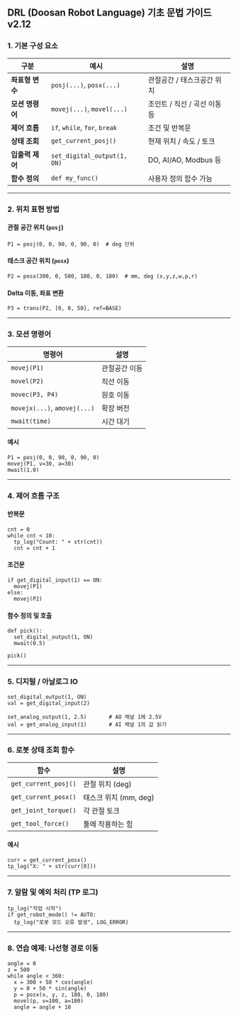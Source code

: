 
## DRL (Doosan Robot Language) 기초 문법 가이드 v2.12

### 1. 기본 구성 요소

| 구분         | 예시                            | 설명                  |
| ---------- | ----------------------------- | ------------------- |
| **좌표형 변수** | `posj(...)`, `posx(...)`      | 관절공간 / 태스크공간 위치     |
| **모션 명령어** | `movej(...)`, `movel(...)`    | 조인트 / 직선 / 곡선 이동 등  |
| **제어 흐름**  | `if`, `while`, `for`, `break` | 조건 및 반복문            |
| **상태 조회**  | `get_current_posj()`          | 현재 위치 / 속도 / 토크     |
| **입출력 제어** | `set_digital_output(1, ON)`   | DO, AI/AO, Modbus 등 |
| **함수 정의**  | `def my_func()`               | 사용자 정의 함수 가능        |

---

### 2. 위치 표현 방법

####  관절 공간 위치 (`posj`)

```drl
P1 = posj(0, 0, 90, 0, 90, 0)  # deg 단위
```

####  태스크 공간 위치 (`posx`)

```drl
P2 = posx(300, 0, 500, 180, 0, 180)  # mm, deg (x,y,z,w,p,r)
```

####  Delta 이동, 좌표 변환

```drl
P3 = trans(P2, [0, 0, 50], ref=BASE)
```

---

### 3. 모션 명령어

| 명령어                          | 설명      |
| ---------------------------- | ------- |
| `movej(P1)`                  | 관절공간 이동 |
| `movel(P2)`                  | 직선 이동   |
| `movec(P3, P4)`              | 원호 이동   |
| `movejx(...)`, `amovej(...)` | 확장 버전   |
| `mwait(time)`                | 시간 대기   |

#### 예시

```drl
P1 = posj(0, 0, 90, 0, 90, 0)
movej(P1, v=30, a=30)
mwait(1.0)
```

---

### 4.  제어 흐름 구조

####  반복문

```drl
cnt = 0
while cnt < 10:
  tp_log("Count: " + str(cnt))
  cnt = cnt + 1
```

####  조건문

```drl
if get_digital_input(1) == ON:
  movej(P1)
else:
  movej(P2)
```

####  함수 정의 및 호출

```drl
def pick():
  set_digital_output(1, ON)
  mwait(0.5)

pick()
```

---

### 5.  디지털 / 아날로그 IO

```drl
set_digital_output(1, ON)
val = get_digital_input(2)

set_analog_output(1, 2.5)       # AO 채널 1에 2.5V
val = get_analog_input(1)       # AI 채널 1의 값 읽기
```

---

### 6.  로봇 상태 조회 함수

| 함수                   | 설명               |
| -------------------- | ---------------- |
| `get_current_posj()` | 관절 위치 (deg)      |
| `get_current_posx()` | 태스크 위치 (mm, deg) |
| `get_joint_torque()` | 각 관절 토크          |
| `get_tool_force()`   | 툴에 작용하는 힘        |

####  예시

```drl
curr = get_current_posx()
tp_log("X: " + str(curr[0]))
```

---

### 7.  알람 및 예외 처리 (TP 로그)

```drl
tp_log("작업 시작")
if get_robot_mode() != AUTO:
  tp_log("로봇 모드 오류 발생", LOG_ERROR)
```

---

### 8.  연습 예제: 나선형 경로 이동

```drl
angle = 0
z = 500
while angle < 360:
  x = 300 + 50 * cos(angle)
  y = 0 + 50 * sin(angle)
  p = posx(x, y, z, 180, 0, 180)
  movel(p, v=100, a=100)
  angle = angle + 10
```

